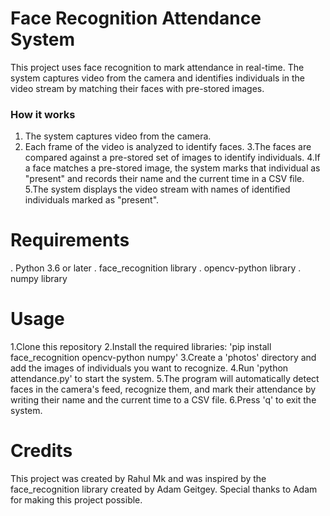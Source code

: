 # Face Recognition Attendance System

This project uses face recognition to mark attendance in real-time. The system captures video from the camera and identifies individuals in the video stream by matching their faces with pre-stored images.

### How it works

1. The system captures video from the camera.
2. Each frame of the video is analyzed to identify faces.
3.The faces are compared against a pre-stored set of images to identify
individuals.
4.If a face matches a pre-stored image, the system marks that individual as "present" and records their name and the current time in a CSV file.
5.The system displays the video stream with names of identified individuals marked as "present".

# Requirements
 . Python 3.6 or later
 . face_recognition library
 . opencv-python library
 . numpy library

# Usage

1.Clone this repository
2.Install the required libraries: 'pip install face_recognition opencv-python numpy'
3.Create a 'photos' directory and add the images of individuals you want to recognize.
4.Run 'python attendance.py' to start the system.
5.The program will automatically detect faces in the camera's feed, recognize them, and mark their attendance by writing their name and the current time to a CSV file.
6.Press 'q' to exit the system.

# Credits
This project was created by Rahul Mk and was inspired by the face_recognition library created by Adam Geitgey. Special thanks to Adam for making this project possible.
